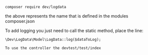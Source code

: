 
```
composer require dev/logdata
```
the above represents the name that is defined in the modules composer.json

To add logging you just need to call the static method, place the line:
```
\Dev\LogData\Model\LogData::log($dataToLog);

To use the controller the devtest/test/index
```
